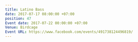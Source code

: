 ```yaml
---
title: Latino Bass
date: 2017-07-17 08:00:00 +07:00
position: 47
Event date: 2017-07-22 00:00:00 +07:00
Venue: Birdcage
Event URL: https://www.facebook.com/events/491738124496819/
---
```


